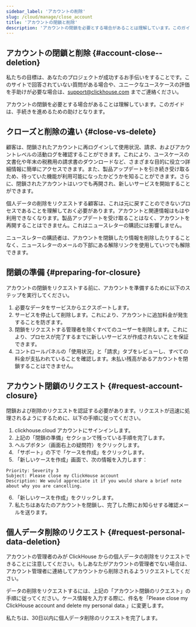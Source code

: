 ```yaml
---
sidebar_label: 'アカウントの削除'
slug: /cloud/manage/close_account
title: 'アカウントの閉鎖と削除'
description: 'アカウントの閉鎖を必要とする場合があることは理解しています。このガイドは、手続きを進めるための助けとなります。'
---
```


## アカウントの閉鎖と削除 {#account-close--deletion}
私たちの目標は、あなたのプロジェクトが成功するお手伝いをすることです。このサイトで回答されていない質問がある場合や、ユニークなユースケースの評価を手助けが必要な場合は、[support@clickhouse.com](mailto:support@clickhouse.com) までご連絡ください。

アカウントの閉鎖を必要とする場合があることは理解しています。このガイドは、手続きを進めるための助けとなります。

## クローズと削除の違い {#close-vs-delete}
顧客は、閉鎖されたアカウントに再ログインして使用状況、請求、およびアカウントレベルの活動ログを確認することができます。これにより、ユースケースの文書化や年末の税務用の請求書のダウンロードなど、さまざまな目的に役立つ詳細情報に簡単にアクセスできます。また、製品アップデートを引き続き受け取るため、待っていた機能が利用可能になったかどうかを知ることができます。さらに、閉鎖されたアカウントはいつでも再開され、新しいサービスを開始することができます。

個人データの削除をリクエストする顧客は、これは元に戻すことのできないプロセスであることを理解しておく必要があります。アカウントと関連情報はもはや利用できなくなります。製品アップデートを受け取ることはなく、アカウントを再開することはできません。これはニュースレターの購読には影響しません。

ニュースレターの購読者は、アカウントを閉鎖したり情報を削除したりすることなく、ニュースレターのメールの下部にある解除リンクを使用していつでも解除できます。

## 閉鎖の準備 {#preparing-for-closure}

アカウントの閉鎖をリクエストする前に、アカウントを準備するために以下のステップを実行してください。
1. 必要なデータをサービスからエクスポートします。
2. サービスを停止して削除します。これにより、アカウントに追加料金が発生することを防ぎます。
3. 閉鎖をリクエストする管理者を除くすべてのユーザーを削除します。これにより、プロセスが完了するまでに新しいサービスが作成されないことを保証できます。
4. コントロールパネルの「使用状況」と「請求」タブをレビューし、すべての料金が支払われていることを確認します。未払い残高があるアカウントを閉鎖することはできません。

## アカウント閉鎖のリクエスト {#request-account-closure}

閉鎖および削除のリクエストを認証する必要があります。リクエストが迅速に処理されるようにするために、以下の手順に従ってください。
1. clickhouse.cloud アカウントにサインインします。
2. 上記の「閉鎖の準備」セクションで残っている手順を完了します。
3. ヘルプボタン（画面右上の疑問符）をクリックします。
4. 「サポート」の下で「ケースを作成」をクリックします。
5. 「新しいケースを作成」画面で、次の情報を入力します：

```text
Priority: Severity 3
Subject: Please close my ClickHouse account
Description: We would appreciate it if you would share a brief note about why you are cancelling.
```

6. 「新しいケースを作成」をクリックします。
7. 私たちはあなたのアカウントを閉鎖し、完了した際にお知らせする確認メールを送ります。

## 個人データ削除のリクエスト {#request-personal-data-deletion}
アカウントの管理者のみが ClickHouse からの個人データの削除をリクエストできることに注意してください。もしあなたがアカウントの管理者でない場合は、アカウント管理者に連絡してアカウントから削除されるようリクエストしてください。

データの削除をリクエストするには、上記の「アカウント閉鎖のリクエスト」の手順に従ってください。ケース情報を入力する際に、件名を「Please close my ClickHouse account and delete my personal data.」に変更します。

私たちは、30日以内に個人データ削除のリクエストを完了します。
